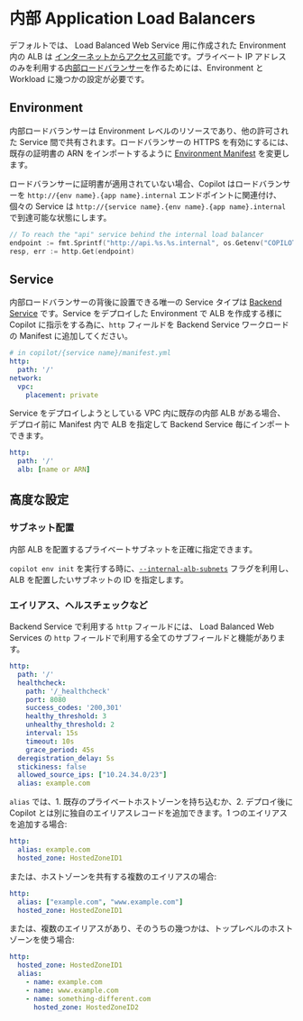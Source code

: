 # 内部 Application Load Balancers

デフォルトでは、 Load Balanced Web Service 用に作成された Environment 内の ALB は [インターネットからアクセス可能](https://docs.aws.amazon.com/elasticloadbalancing/latest/classic/elb-internet-facing-load-balancers.html)です。プライベート IP アドレスのみを利用する[内部ロードバランサー](https://docs.aws.amazon.com/elasticloadbalancing/latest/classic/elb-internal-load-balancers.html)を作るためには、Environment と Workload に幾つかの設定が必要です。

## Environment

内部ロードバランサーは Environment レベルのリソースであり、他の許可された Service 間で共有されます。ロードバランサーの HTTPS を有効にするには、既存の証明書の ARN をインポートするように [Environment Manifest](../manifest/environment.ja.md#http-private) を変更します。

ロードバランサーに証明書が適用されていない場合、Copilot はロードバランサーを `http://{env name}.{app name}.internal` エンドポイントに関連付け、個々の Service は `http://{service name}.{env name}.{app name}.internal` で到達可能な状態にします。
```go
// To reach the "api" service behind the internal load balancer
endpoint := fmt.Sprintf("http://api.%s.%s.internal", os.Getenv("COPILOT_ENVIRONMENT_NAME"), os.Getenv("COPILOT_APPLICATION_NAME"))
resp, err := http.Get(endpoint)
```
## Service

内部ロードバランサーの背後に設置できる唯一の Service タイプは [Backend Service](../concepts/services.ja.md#backend-service) です。Service をデプロイした Environment で ALB を作成する様に Copilot に指示をする為に、`http` フィールドを Backend Service ワークロードの Manifest に追加してください。

```yaml
# in copilot/{service name}/manifest.yml
http:
  path: '/'
network:
  vpc:
    placement: private
```
Service をデプロイしようとしている VPC 内に既存の内部 ALB がある場合、 デプロイ前に Manifest 内で ALB を指定して Backend Service 毎にインポートできます。
```yaml
http:
  path: '/'
  alb: [name or ARN]
```

## 高度な設定

### サブネット配置
内部 ALB を配置するプライベートサブネットを正確に指定できます。

`copilot env init` を実行する時に、[`--internal-alb-subnets`](../commands/env-init.ja.md#what-are-the-flags) フラグを利用し、ALB を配置したいサブネットの ID を指定します。

### エイリアス、ヘルスチェックなど
Backend Service で利用する `http` フィールドには、 Load Balanced Web Services の `http` フィールドで利用する全てのサブフィールドと機能があります。

``` yaml
http:
  path: '/'
  healthcheck:
    path: '/_healthcheck'
    port: 8080
    success_codes: '200,301'
    healthy_threshold: 3
    unhealthy_threshold: 2
    interval: 15s
    timeout: 10s
    grace_period: 45s
  deregistration_delay: 5s
  stickiness: false
  allowed_source_ips: ["10.24.34.0/23"]
  alias: example.com
```

`alias` では、1. 既存のプライベートホストゾーンを持ち込むか、2. デプロイ後に Copilot とは別に独自のエイリアスレコードを追加できます。1 つのエイリアスを追加する場合:
```yaml
http:
  alias: example.com
  hosted_zone: HostedZoneID1
```
または、ホストゾーンを共有する複数のエイリアスの場合:
```yaml
http:
  alias: ["example.com", "www.example.com"]
  hosted_zone: HostedZoneID1
```

または、複数のエイリアスがあり、そのうちの幾つかは、トップレベルのホストゾーンを使う場合:
```yaml
http:
  hosted_zone: HostedZoneID1
  alias:
    - name: example.com
    - name: www.example.com
    - name: something-different.com
      hosted_zone: HostedZoneID2
```

